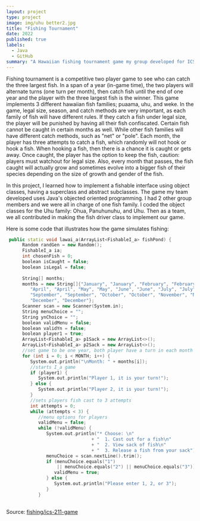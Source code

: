 ```yaml
---
layout: project
type: project
image: img/uhu better2.jpg
title: "Fishing Tournament"
date: 2022
published: true
labels:
  - Java
  - GitHub
summary: "A Hawaiian fishing tournament game my group developed for ICS 211."
---
```


Fishing tournament is a competitive two player game to see who can catch the three largest fish. In a span of a year (in-game time), the two players will alternate turns (one turn per month), then catch fish until the end of one year and the player with the three largest fish is the winner. This game implements 3 different hawaiian fish families; puaama, uhu, and weke. In the game, legal size, season, and catch methods are very important, as each family of fish will have different rules. If they catch a fish under legal size, the player will be punished by having all their fish confiscated. Certain fish cannot be caught in certain months as well. While other fish families will have different catch methods, such as "net" or "pole". Each month, the player has three attempts to catch a fish, which randomly will not hook or hook a fish. When hooking a fish, then there is a chance it is caught or gets away. Once caught, the player has the option to keep the fish, caution: players must watchout for legal size. Also, every month that passes, the fish caught will actually grow and sometimes evolve into a bigger fish of their species depending on the size of growth and gender of the fish.

In this project, I learned how to implement a fishable interface using object classes, having a superclass and abstract subclasses. The game my team developed uses Java's objected oriented programming. I had 2 other group members and we were all in charge of one fish family. I coded the object classes for the Uhu family: Ohua, Panuhunuhu, and Uhu. Then as a team, we all contributed in making the fish driver class to implement our game.

Here is some code that illustrates how the game simulates fishing:

```cpp
 public static void lawai_a(ArrayList<FishableI_a> fishPond) {
      Random randGen = new Random();
      FishableI_a ia;
      int chosenFish = 0;
      boolean isCaught = false;
      boolean isLegal = false;
      
      String[] months;
      months = new String[]{"January", "January", "February", "February", "March", "March", 
         "April", "April", "May", "May", "June", "June", "July", "July", "August", "August",
         "September", "September", "October", "October", "November", "November", 
         "December", "December"};
      Scanner scan = new Scanner(System.in);
      String menuChoice = "";
      String ynChoice = "";
      boolean validMenu = false; 
      boolean validYn = false; 
      boolean player1 = true; 
      ArrayList<FishableI_a> p1Sack = new ArrayList<>();  
      ArrayList<FishableI_a> p2Sack = new ArrayList<>();  
      //set game to be one year, both player have a turn in each month
      for (int i = 0; i < MONTH; i++) {
         System.out.println("\nMonth: " + months[i]);
         //starts I_a game
         if (player1) {
            System.out.println("Player 1, it is your turn!");
         } else {
            System.out.println("Player 2, it is your turn!");
         }
         //sets players fish cast to 3 attempts
         int attempts = 0;
         while (attempts < 3) {
            //menu options for players
            validMenu = false;
            while (!validMenu) {
               System.out.println("* Choose: \n"
                                + "  1. Cast out for a fish\n"
                                + "  2. View sack of fish\n"
                                + "  3. Release a fish from your sack");
               menuChoice = scan.nextLine().trim();
               if (menuChoice.equals("1") 
                   || menuChoice.equals("2") || menuChoice.equals("3")) {
                  validMenu = true;
               } else {
                  System.out.println("Please enter 1, 2, or 3");
               }
            }
               

```

Source: <a href="https://github.com/ICSatKCC/assignment-8---final-project-fishing-game---s22-assignment-8-group-1"><i class="large github icon "></i>fishing/ics-211-game</a>
